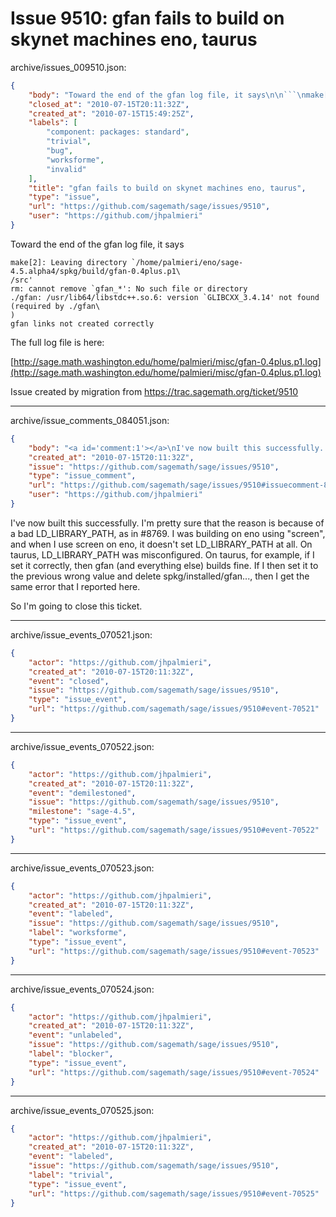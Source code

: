 # Issue 9510: gfan fails to build on skynet machines eno, taurus

archive/issues_009510.json:
```json
{
    "body": "Toward the end of the gfan log file, it says\n\n```\nmake[2]: Leaving directory `/home/palmieri/eno/sage-4.5.alpha4/spkg/build/gfan-0.4plus.p1\\\n/src'\nrm: cannot remove `gfan_*': No such file or directory\n./gfan: /usr/lib64/libstdc++.so.6: version `GLIBCXX_3.4.14' not found (required by ./gfan\\\n)\ngfan links not created correctly\n```\nThe full log file is here:\n\n[http://sage.math.washington.edu/home/palmieri/misc/gfan-0.4plus.p1.log](http://sage.math.washington.edu/home/palmieri/misc/gfan-0.4plus.p1.log)\n\n\nIssue created by migration from https://trac.sagemath.org/ticket/9510\n\n",
    "closed_at": "2010-07-15T20:11:32Z",
    "created_at": "2010-07-15T15:49:25Z",
    "labels": [
        "component: packages: standard",
        "trivial",
        "bug",
        "worksforme",
        "invalid"
    ],
    "title": "gfan fails to build on skynet machines eno, taurus",
    "type": "issue",
    "url": "https://github.com/sagemath/sage/issues/9510",
    "user": "https://github.com/jhpalmieri"
}
```
Toward the end of the gfan log file, it says

```
make[2]: Leaving directory `/home/palmieri/eno/sage-4.5.alpha4/spkg/build/gfan-0.4plus.p1\
/src'
rm: cannot remove `gfan_*': No such file or directory
./gfan: /usr/lib64/libstdc++.so.6: version `GLIBCXX_3.4.14' not found (required by ./gfan\
)
gfan links not created correctly
```
The full log file is here:

[http://sage.math.washington.edu/home/palmieri/misc/gfan-0.4plus.p1.log](http://sage.math.washington.edu/home/palmieri/misc/gfan-0.4plus.p1.log)


Issue created by migration from https://trac.sagemath.org/ticket/9510





---

archive/issue_comments_084051.json:
```json
{
    "body": "<a id='comment:1'></a>\nI've now built this successfully.  I'm pretty sure that the reason is because of a bad  LD_LIBRARY_PATH, as in #8769.  I was building on eno using \"screen\", and when I use screen on eno, it doesn't set LD_LIBRARY_PATH at all.  On taurus, LD_LIBRARY_PATH was misconfigured.  On taurus, for example, if I set it correctly, then gfan (and everything else) builds fine.  If I then set it to the previous wrong value and delete spkg/installed/gfan..., then I get the same error that I reported here.\n\nSo I'm going to close this ticket.",
    "created_at": "2010-07-15T20:11:32Z",
    "issue": "https://github.com/sagemath/sage/issues/9510",
    "type": "issue_comment",
    "url": "https://github.com/sagemath/sage/issues/9510#issuecomment-84051",
    "user": "https://github.com/jhpalmieri"
}
```

<a id='comment:1'></a>
I've now built this successfully.  I'm pretty sure that the reason is because of a bad  LD_LIBRARY_PATH, as in #8769.  I was building on eno using "screen", and when I use screen on eno, it doesn't set LD_LIBRARY_PATH at all.  On taurus, LD_LIBRARY_PATH was misconfigured.  On taurus, for example, if I set it correctly, then gfan (and everything else) builds fine.  If I then set it to the previous wrong value and delete spkg/installed/gfan..., then I get the same error that I reported here.

So I'm going to close this ticket.



---

archive/issue_events_070521.json:
```json
{
    "actor": "https://github.com/jhpalmieri",
    "created_at": "2010-07-15T20:11:32Z",
    "event": "closed",
    "issue": "https://github.com/sagemath/sage/issues/9510",
    "type": "issue_event",
    "url": "https://github.com/sagemath/sage/issues/9510#event-70521"
}
```



---

archive/issue_events_070522.json:
```json
{
    "actor": "https://github.com/jhpalmieri",
    "created_at": "2010-07-15T20:11:32Z",
    "event": "demilestoned",
    "issue": "https://github.com/sagemath/sage/issues/9510",
    "milestone": "sage-4.5",
    "type": "issue_event",
    "url": "https://github.com/sagemath/sage/issues/9510#event-70522"
}
```



---

archive/issue_events_070523.json:
```json
{
    "actor": "https://github.com/jhpalmieri",
    "created_at": "2010-07-15T20:11:32Z",
    "event": "labeled",
    "issue": "https://github.com/sagemath/sage/issues/9510",
    "label": "worksforme",
    "type": "issue_event",
    "url": "https://github.com/sagemath/sage/issues/9510#event-70523"
}
```



---

archive/issue_events_070524.json:
```json
{
    "actor": "https://github.com/jhpalmieri",
    "created_at": "2010-07-15T20:11:32Z",
    "event": "unlabeled",
    "issue": "https://github.com/sagemath/sage/issues/9510",
    "label": "blocker",
    "type": "issue_event",
    "url": "https://github.com/sagemath/sage/issues/9510#event-70524"
}
```



---

archive/issue_events_070525.json:
```json
{
    "actor": "https://github.com/jhpalmieri",
    "created_at": "2010-07-15T20:11:32Z",
    "event": "labeled",
    "issue": "https://github.com/sagemath/sage/issues/9510",
    "label": "trivial",
    "type": "issue_event",
    "url": "https://github.com/sagemath/sage/issues/9510#event-70525"
}
```
